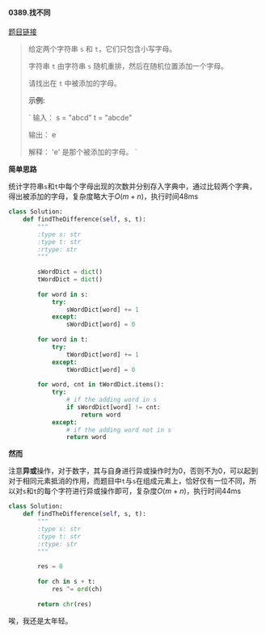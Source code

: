#### 0389.找不同
[题目链接](https://leetcode-cn.com/problems/find-the-difference/)
>给定两个字符串 `s` 和 `t`，它们只包含小写字母。
>
>字符串 `t` 由字符串 `s` 随机重排，然后在随机位置添加一个字母。
>
>请找出在 `t` 中被添加的字母。
>
> 
>
>**示例:**
>
>`
>输入：
>s = "abcd"
>t = "abcde"
>
>输出：
>e
>
>解释：
>'e' 是那个被添加的字母。
>`

**简单思路**

统计字符串`s`和`t`中每个字母出现的次数并分别存入字典中，通过比较两个字典，得出被添加的字母，复杂度略大于$O(m+n)$，执行时间48ms

```python
class Solution:
    def findTheDifference(self, s, t):
        """
        :type s: str
        :type t: str
        :rtype: str
        """
           
        sWordDict = dict()
        tWordDict = dict()
        
        for word in s:
            try:
                sWordDict[word] += 1
            except:
                sWordDict[word] = 0
                
        for word in t:
            try:
                tWordDict[word] += 1
            except:
                tWordDict[word] = 0
        
        for word, cnt in tWordDict.items():
            try:
                # if the adding word in s
                if sWordDict[word] != cnt:
                    return word
            except:
                # if the adding word not in s
                return word
```

**然而**

注意**异或**操作，对于数字，其与自身进行异或操作时为0，否则不为0，可以起到对于相同元素抵消的作用，而题目中`t`与`s`在组成元素上，恰好仅有一位不同，所以对`s`和`t`的每个字符进行异或操作即可，复杂度$O(m+n)$，执行时间44ms

```python
class Solution:
    def findTheDifference(self, s, t):
        """
        :type s: str
        :type t: str
        :rtype: str
        """
        
        res = 0
        
        for ch in s + t:
            res ^= ord(ch)
        
        return chr(res)
```

唉，我还是太年轻。